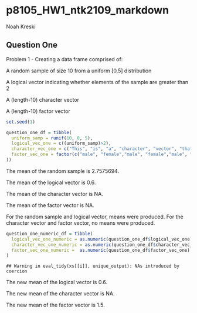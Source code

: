 p8105\_HW1\_ntk2109\_markdown
================
Noah Kreski

Question One
------------

Problem 1 - Creating a data frame comprised of:

A random sample of size 10 from a uniform \[0,5\] distribution

A logical vector indicating whether elements of the sample are greater than 2

A (length-10) character vector

A (length-10) factor vector

``` r
set.seed(1)

question_one_df = tibble(
  uniform_samp = runif(10, 0, 5),
  logical_vec_one = c((uniform_samp)>2),
  character_vec_one = c("This", "is", "a", "character", "vector", "that", "has", "length", "of", "ten"),
  factor_vec_one = factor(c("male", "female","male", "female","male", "female","male", "female","male", "female")
))
```

The mean of the random sample is 2.7575694.

The mean of the logical vector is 0.6.

The mean of the character vector is NA.

The mean of the factor vector is NA.

For the random sample and logical vector, means were produced. For the character vector and factor vector, no means were produced.

``` r
question_one_numeric_df = tibble(
  logical_vec_one_numeric = as.numeric(question_one_df$logical_vec_one),
  character_vec_one_numeric = as.numeric(question_one_df$character_vec_one),
  factor_vec_one_numeric =  as.numeric(question_one_df$factor_vec_one)
)
```

    ## Warning in eval_tidy(xs[[i]], unique_output): NAs introduced by coercion

The new mean of the logical vector is 0.6.

The new mean of the character vector is NA.

The new mean of the factor vector is 1.5.
